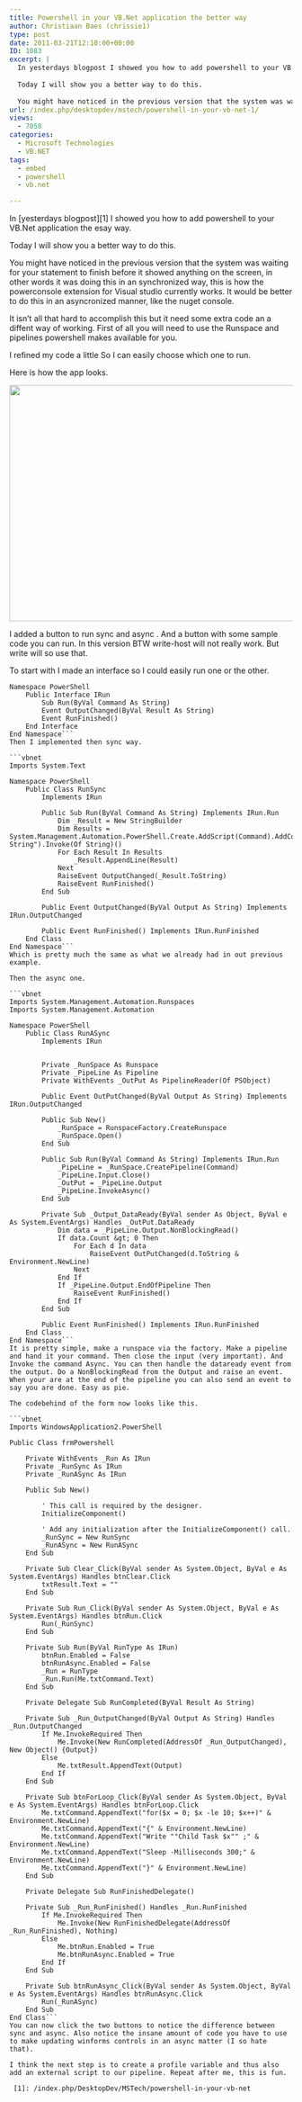 ```yaml
---
title: Powershell in your VB.Net application the better way
author: Christiaan Baes (chrissie1)
type: post
date: 2011-03-21T12:10:00+00:00
ID: 1083
excerpt: |
  In yesterdays blogpost I showed you how to add powershell to your VB.Net application the esay way.
  
  Today I will show you a better way to do this. 
  
  You might have noticed in the previous version that the system was waiting for your statement to fin&hellip;
url: /index.php/desktopdev/mstech/powershell-in-your-vb-net-1/
views:
  - 7058
categories:
  - Microsoft Technologies
  - VB.NET
tags:
  - embed
  - powershell
  - vb.net

---
```

In [yesterdays blogpost][1] I showed you how to add powershell to your VB.Net application the esay way.

Today I will show you a better way to do this. 

You might have noticed in the previous version that the system was waiting for your statement to finish before it showed anything on the screen, in other words it was doing this in an synchronized way, this is how the powerconsole extension for Visual studio currently works. It would be better to do this in an asyncronized manner, like the nuget console. 

It isn&#8217;t all that hard to accomplish this but it need some extra code an a diffent way of working. First of all you will need to use the Runspace and pipelines powershell makes available for you. 

I refined my code a little So I can easily choose which one to run.

Here is how the app looks.

<div class="image_block">
  <a href="/wp-content/uploads/users/chrissie1/gitconsole/gitconsole2.png?mtime=1300715749"><img alt="" src="/wp-content/uploads/users/chrissie1/gitconsole/gitconsole2.png?mtime=1300715749" width="684" height="420" /></a>
</div>

I added a button to run sync and async . And a button with some sample code you can run. In this version BTW write-host will not really work. But write will so use that.

To start with I made an interface so I could easily run one or the other.

```vbnet
Namespace PowerShell
	Public Interface IRun
		Sub Run(ByVal Command As String)
		Event OutputChanged(ByVal Result As String)
		Event RunFinished()
	End Interface
End Namespace```
Then I implemented then sync way.

```vbnet
Imports System.Text

Namespace PowerShell
	Public Class RunSync
		Implements IRun
		
		Public Sub Run(ByVal Command As String) Implements IRun.Run
			Dim _Result = New StringBuilder
			Dim Results = System.Management.Automation.PowerShell.Create.AddScript(Command).AddCommand("out-String").Invoke(Of String)()
			For Each Result In Results
				_Result.AppendLine(Result)
			Next
			RaiseEvent OutputChanged(_Result.ToString)
			RaiseEvent RunFinished()
		End Sub

		Public Event OutputChanged(ByVal Output As String) Implements IRun.OutputChanged

		Public Event RunFinished() Implements IRun.RunFinished
	End Class
End Namespace```
Which is pretty much the same as what we already had in out previous example.
  
Then the async one.

```vbnet
Imports System.Management.Automation.Runspaces
Imports System.Management.Automation

Namespace PowerShell
	Public Class RunASync
		Implements IRun


		Private _RunSpace As Runspace
		Private _PipeLine As Pipeline
		Private WithEvents _OutPut As PipelineReader(Of PSObject)

		Public Event OutPutChanged(ByVal Output As String) Implements IRun.OutputChanged

		Public Sub New()
			_RunSpace = RunspaceFactory.CreateRunspace
			_RunSpace.Open()
		End Sub

		Public Sub Run(ByVal Command As String) Implements IRun.Run
			_PipeLine = _RunSpace.CreatePipeline(Command)
			_PipeLine.Input.Close()
			_OutPut = _PipeLine.Output
			_PipeLine.InvokeAsync()
		End Sub

		Private Sub _Output_DataReady(ByVal sender As Object, ByVal e As System.EventArgs) Handles _OutPut.DataReady
			Dim data = _PipeLine.Output.NonBlockingRead()
			If data.Count &gt; 0 Then
				For Each d In data
					RaiseEvent OutPutChanged(d.ToString & Environment.NewLine)
				Next
			End If
			If _PipeLine.Output.EndOfPipeline Then
				RaiseEvent RunFinished()
			End If
		End Sub

		Public Event RunFinished() Implements IRun.RunFinished
	End Class
End Namespace```
It is pretty simple, make a runspace via the factory. Make a pipeline and hand it your command. Then close the input (very important). And Invoke the command Async. You can then handle the dataready event from the output. Do a NonBlockingRead from the Output and raise an event. When your are at the end of the pipeline you can also send an event to say you are done. Easy as pie.

The codebehind of the form now looks like this.

```vbnet
Imports WindowsApplication2.PowerShell

Public Class frmPowershell

	Private WithEvents _Run As IRun
	Private _RunSync As IRun
	Private _RunASync As IRun

	Public Sub New()

		' This call is required by the designer.
		InitializeComponent()

		' Add any initialization after the InitializeComponent() call.
		_RunSync = New RunSync
		_RunASync = New RunASync
	End Sub

	Private Sub Clear_Click(ByVal sender As System.Object, ByVal e As System.EventArgs) Handles btnClear.Click
		txtResult.Text = ""
	End Sub

	Private Sub Run_Click(ByVal sender As System.Object, ByVal e As System.EventArgs) Handles btnRun.Click
		Run(_RunSync)
	End Sub

	Private Sub Run(ByVal RunType As IRun)
		btnRun.Enabled = False
		btnRunAsync.Enabled = False
		_Run = RunType
		_Run.Run(Me.txtCommand.Text)
	End Sub

	Private Delegate Sub RunCompleted(ByVal Result As String)

	Private Sub _Run_OutputChanged(ByVal Output As String) Handles _Run.OutputChanged
		If Me.InvokeRequired Then
			Me.Invoke(New RunCompleted(AddressOf _Run_OutputChanged), New Object() {Output})
		Else
			Me.txtResult.AppendText(Output)
		End If
	End Sub

	Private Sub btnForLoop_Click(ByVal sender As System.Object, ByVal e As System.EventArgs) Handles btnForLoop.Click
		Me.txtCommand.AppendText("for($x = 0; $x -le 10; $x++)" & Environment.NewLine)
		Me.txtCommand.AppendText("{" & Environment.NewLine)
		Me.txtCommand.AppendText("Write ""Child Task $x"" ;" & Environment.NewLine)
		Me.txtCommand.AppendText("Sleep -Milliseconds 300;" & Environment.NewLine)
		Me.txtCommand.AppendText("}" & Environment.NewLine)
	End Sub

	Private Delegate Sub RunFinishedDelegate()

	Private Sub _Run_RunFinished() Handles _Run.RunFinished
		If Me.InvokeRequired Then
			Me.Invoke(New RunFinishedDelegate(AddressOf _Run_RunFinished), Nothing)
		Else
			Me.btnRun.Enabled = True
			Me.btnRunAsync.Enabled = True
		End If
	End Sub

	Private Sub btnRunAsync_Click(ByVal sender As System.Object, ByVal e As System.EventArgs) Handles btnRunAsync.Click
		Run(_RunASync)
	End Sub
End Class```
You can now click the two buttons to notice the difference between sync and async. Also notice the insane amount of code you have to use to make updating winforms controls in an async matter (I so hate that). 

I think the next step is to create a profile variable and thus also add an external script to our pipeline. Repeat after me, this is fun.

 [1]: /index.php/DesktopDev/MSTech/powershell-in-your-vb-net
